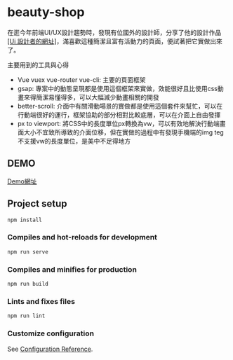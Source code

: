 # beauty-shop

在逛今年前端UI/UX設計趨勢時，發現有位國外的設計師，分享了他的設計作品[[Ui 設計者的網址]](https://youtu.be/lmCH_v3cngc)，滿喜歡這種簡潔且富有活動力的頁面，便試著把它實做出來了。


主要用到的工具與心得
- Vue vuex vue-router vue-cli: 主要的頁面框架
- gsap: 專案中的動態呈現都是使用這個框架來實做，效能很好且比使用css動畫來得簡潔易懂得多，可以大幅減少動畫相關的開發
- better-scroll: 介面中有關滑動場景的實做都是使用這個套件來幫忙，可以在行動端很好的運行，框架協助的部分相對比較底層，可以在介面上自由發揮
- px to viewport: 將CSS中的長度單位px轉換為vw，可以有效地解決行動端畫面大小不宜致所導致的介面位移，但在實做的過程中有發現手機端的img teg不支援vw的長度單位，是美中不足得地方

## DEMO
[Demo網址](https://shumingchang.github.io/beauty-shop/#/)

## Project setup
```
npm install
```

### Compiles and hot-reloads for development
```
npm run serve
```

### Compiles and minifies for production
```
npm run build
```

### Lints and fixes files
```
npm run lint
```

### Customize configuration
See [Configuration Reference](https://cli.vuejs.org/config/).
